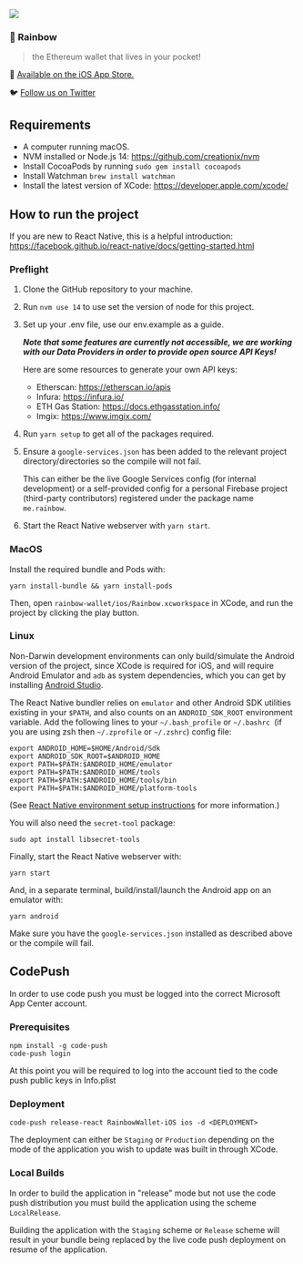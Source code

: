 ![](https://pbs.twimg.com/profile_banners/1103191459409420288/1573207178/1500x500)
### 🌈️ Rainbow
> the Ethereum wallet that lives in your pocket!

📲️ [Available on the iOS App Store.](https://apps.apple.com/us/app/rainbow-ethereum-wallet/id1457119021)

🐦️ [Follow us on Twitter](https://twitter.com/rainbowdotme)

## Requirements

* A computer running macOS.
* NVM installed or Node.js 14: https://github.com/creationix/nvm
* Install CocoaPods by running `sudo gem install cocoapods`
* Install Watchman `brew install watchman`
* Install the latest version of XCode: https://developer.apple.com/xcode/

## How to run the project
If you are new to React Native, this is a helpful introduction:
https://facebook.github.io/react-native/docs/getting-started.html

### Preflight
1. Clone the GitHub repository to your machine.

2. Run `nvm use 14` to use set the version of node for this project.

3. Set up your .env file, use our env.example as a guide.

    ___Note that some features are currently not accessible, we are working with our Data Providers in order to provide open source API Keys!___

    Here are some resources to generate your own API keys:

    * Etherscan: https://etherscan.io/apis
    * Infura: https://infura.io/
    * ETH Gas Station: https://docs.ethgasstation.info/
    * Imgix: https://www.imgix.com/

4. Run `yarn setup` to get all of the packages required.

5. Ensure a `google-services.json` has been added to the relevant project
   directory/directories so the compile will not fail.
   
   This can either be the live Google Services config (for internal development)
   or a self-provided config for a personal Firebase project (third-party
   contributors) registered under the package name `me.rainbow`.

6. Start the React Native webserver with `yarn start`.

### MacOS
Install the required bundle and Pods with:

```shell
yarn install-bundle && yarn install-pods
```
Then, open `rainbow-wallet/ios/Rainbow.xcworkspace` in XCode, and run the
project by clicking the play button.

### Linux
Non-Darwin development environments can only build/simulate the Android version
of the project, since XCode is required for iOS, and will require Android
Emulator and `adb` as system dependencies, which you can get by installing
[Android Studio](https://developer.android.com/studio/install#linux).

The React Native bundler relies on `emulator` and other Android SDK utilities
existing in your `$PATH`, and also counts on an `ANDROID_SDK_ROOT` environment
variable. Add the following lines to your `~/.bash_profile` or `~/.bashrc `(if
you are using zsh then `~/.zprofile` or `~/.zshrc`) config file:

```shell
export ANDROID_HOME=$HOME/Android/Sdk
export ANDROID_SDK_ROOT=$ANDROID_HOME
export PATH=$PATH:$ANDROID_HOME/emulator
export PATH=$PATH:$ANDROID_HOME/tools
export PATH=$PATH:$ANDROID_HOME/tools/bin
export PATH=$PATH:$ANDROID_HOME/platform-tools
```

(See [React Native environment setup
instructions](https://reactnative.dev/docs/environment-setup) for more
information.)

You will also need the `secret-tool` package:

```shell
sudo apt install libsecret-tools
```

Finally, start the React Native webserver with:

```shell
yarn start
```

And, in a separate terminal, build/install/launch the Android app on an emulator
with:

```shell
yarn android
```

Make sure you have the `google-services.json` installed  as described above or
the compile will fail.

## CodePush

In order to use code push you must be logged into the correct Microsoft App Center account.

### Prerequisites
```
npm install -g code-push
code-push login
```

At this point you will be required to log into the account tied to the code push public keys in Info.plist

### Deployment
```
code-push release-react RainbowWallet-iOS ios -d <DEPLOYMENT>
```

The deployment can either be `Staging` or `Production` depending on the mode of the application you wish to update was built in through XCode.

### Local Builds

In order to build the application in "release" mode but not use the code push distribution you must build the application using the scheme `LocalRelease`.

Building the application with the `Staging` scheme or `Release` scheme will result in your bundle being replaced by the live code push deployment on resume of the application.
